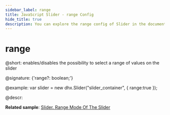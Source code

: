 ```yaml
---
sidebar_label: range
title: JavaScript Slider - range Config 
hide_title: true
description: You can explore the range config of Slider in the documentation of the DHTMLX JavaScript UI library. Browse developer guides and API reference, try out code examples and live demos, and download a free 30-day evaluation version of DHTMLX Suite 7.
---
```

 
# range

@short: enables/disables the possibility to select a range of values on the slider

@signature: {'range?: boolean;'}

@example:
var slider = new dhx.Slider("slider_container", { 
    range:true
});

@descr:

**Related sample**: [Slider. Range Mode Of The Slider](https://snippet.dhtmlx.com/nfdr84oy)

[comment]: # (@related: slider/initializing_slider.md#configuration-properties slider/configuring_slider.md#range-mode slider/range_slider.md)

